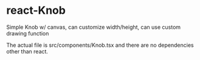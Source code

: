 # react-Knob
Simple Knob w/ canvas, can customize width/height, can use custom drawing function

The actual file is src/components/Knob.tsx and there are no dependencies other than react.
